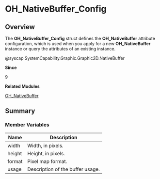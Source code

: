 # OH_NativeBuffer_Config


## Overview

The **OH_NativeBuffer_Config** struct defines the **OH_NativeBuffer** attribute configuration, which is used when you apply for a new **OH_NativeBuffer** instance or query the attributes of an existing instance.

\@syscap SystemCapability.Graphic.Graphic2D.NativeBuffer

**Since**

9

**Related Modules**

[OH_NativeBuffer](_o_h___native_buffer.md)


## Summary


### Member Variables

| Name| Description|
| -------- | -------- |
| width | Width, in pixels.|
| height | Height, in pixels.|
| format | Pixel map format.|
| usage | Description of the buffer usage.|
